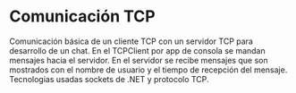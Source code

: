 # Comunicación TCP
Comunicación básica de un cliente TCP con un servidor TCP para desarrollo de un chat.
En el TCPClient por app de consola se mandan mensajes hacia el servidor.
En el servidor se recibe mensajes que son mostrados con el nombre de usuario y el tiempo de recepción del mensaje. Tecnologias usadas sockets de .NET y protocolo TCP.
